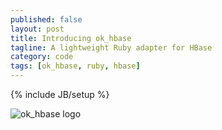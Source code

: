 ```yaml
---
published: false
layout: post
title: Introducing ok_hbase
tagline: A lightweight Ruby adapter for HBase
category: code
tags: [ok_hbase, ruby, hbase]
---
```


{% include JB/setup %}

![ok_hbase logo](http://www.okhbase.com/images/logo/255x51.png)
